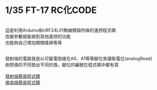 # 1/35 FT-17 RC化CODE
<br>這是利用Arduino和nRF24L01無線模組所做的遙控程式碼
<br>改變參數就能做到其他遙控的功能
<br>也能夠自己增加開關搖桿等等

<br>發射端的電路我是以可變電阻接在A0、A1等等腳位來讀取電位(analogRead)
<br>依照值的不同發出不同的值。腳位的編號在程式碼中都有寫
<br>
<br>
<a href="transmitter code.html">發射端簡易程式碼</a>
<br>
<a href="receiver code.html">接收端簡易程式碼</a>